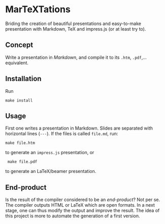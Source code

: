 # MarTeXTations

Briding the creation of beautiful presentations and easy-to-make presentation with Markdown, TeX and impress.js (or at least try to).

## Concept

Write a presentation in *Markdown*, and compile it to its `.htm`, `.pdf`,... equivalent.

## Installation

Run

    make install

## Usage

First one writes a presentation in Markdown. Slides are separated with horizontal lines (`---`). If the files is called `file.md`, run:

    make file.htm

to generate an `impress.js` presentation, or


     make file.pdf

to generate an LaTeX/beamer presentation.

## End-product

Is the result of the compiler considered to be an *end-product*? Not per se. The compiler outputs HTML or LaTeX which are open formats. In a next stage, one can thus modify the output and improve the result. The idea of this project is more to automate the generation of a first version.